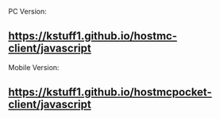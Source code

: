 PC Version: 

## https://kstuff1.github.io/hostmc-client/javascript ##

Mobile Version:

## https://kstuff1.github.io/hostmcpocket-client/javascript ##
